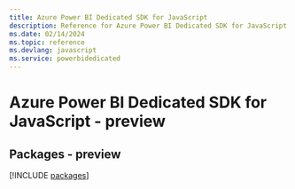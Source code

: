 ```yaml
---
title: Azure Power BI Dedicated SDK for JavaScript
description: Reference for Azure Power BI Dedicated SDK for JavaScript
ms.date: 02/14/2024
ms.topic: reference
ms.devlang: javascript
ms.service: powerbidedicated
---
```

# Azure Power BI Dedicated SDK for JavaScript - preview
## Packages - preview
[!INCLUDE [packages](power-bi-dedicated-index.md)]